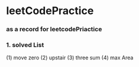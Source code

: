 # leetCodePractice


### as a record for leetcodePriactice

### 1. solved List
(1) move zero
(2) upstair
(3) three sum
(4) max Area
